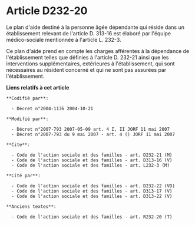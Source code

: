 # Article D232-20

Le plan d'aide destiné à la personne âgée dépendante qui réside dans un établissement relevant de l'article D. 313-16 est
élaboré par l'équipe médico-sociale mentionnée à l'article L. 232-3.

Ce plan d'aide prend en compte les charges afférentes à la dépendance de l'établissement telles que définies à l'article D.
232-21 ainsi que les interventions supplémentaires, extérieures à l'établissement, qui sont nécessaires au résident concerné
et qui ne sont pas assurées par l'établissement.

**Liens relatifs à cet article**

	**Codifié par**:

	  - Décret n°2004-1136 2004-10-21

	**Modifié par**:

	  - Décret n°2007-793 2007-05-09 art. 4 I, II JORF 11 mai 2007
	  - Décret n°2007-793 du 9 mai 2007 - art. 4 () JORF 11 mai 2007

	**Cite**:

	  - Code de l'action sociale et des familles - art. D232-21 (M)
	  - Code de l'action sociale et des familles - art. D313-16 (V)
	  - Code de l'action sociale et des familles - art. L232-3 (M)

	**Cité par**:

	  - Code de l'action sociale et des familles - art. D232-22 (VD)
	  - Code de l'action sociale et des familles - art. D313-17 (V)
	  - Code de l'action sociale et des familles - art. D313-22 (V)

	**Anciens textes**:

	  - Code de l'action sociale et des familles - art. R232-20 (T)
